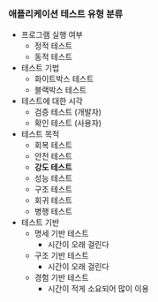 ### 애플리케이션 테스트 유형 분류
- 프로그램 실행 여부
  - 정적 테스트
  - 동적 테스트
- 테스트 기법
  - 화이트박스 테스트
  - 블랙박스 테스트
- 테스트에 대한 시각
  - 검증 테스트 (개발자)
  - 확인 테스트 (사용자)
- 테스트 목적
  - 회복 테스트
  - 안전 테스트
  - **강도 테스트**
  - 성능 테스트
  - 구조 테스트
  - 회귀 테스트
  - 병행 테스트
- 테스트 기반
  - 명세 기반 테스트
    - 시간이 오래 걸린다
  - 구조 기반 테스트
    - 시간이 오래 걸린다
  - 경험 기반 테스트
    - 시간이 적게 소요되어 많이 이용


